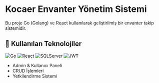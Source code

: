 # Kocaer Envanter Yönetim Sistemi

Bu proje Go (Golang) ve React kullanılarak geliştirilmiş bir envanter takip sistemidir.

## 🚀 Kullanılan Teknolojiler

![Go](https://img.shields.io/badge/Backend-Go%20%2B%20Gin-brightgreen)
![React](https://img.shields.io/badge/Frontend-React-blue)
![SQLServer](https://img.shields.io/badge/Database-SQL--Server-lightgrey)
![JWT](https://img.shields.io/badge/Auth-JWT-orange)

- Admin & Kullanıcı Paneli
- CRUD İşlemleri
- Yetkilendirme Sistemi
